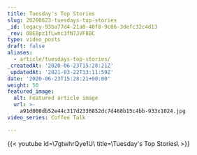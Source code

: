```yaml
---
title: Tuesday's Top Stories
slug: 20200623-tuesdays-top-stories
_id: legacy-93ba77d4-21a0-40f8-9c06-3defc32c4d13
_rev: O8E8pz1fLwnc3fN7JVF8BC
type: video_posts
draft: false
aliases:
  - article/tuesdays-top-stories/
_createdAt: '2020-06-23T15:28:21Z'
_updatedAt: '2021-03-22T13:11:59Z'
date: '2020-06-23T15:28:21+00:00'
weight: 50
featured_image:
  alt: Featured article image
  url: >-
    a91d008db52e44c317d2336852dc7d468b15c4bb-933x1024.jpg
video_series: Coffee Talk

---
```

{{< youtube id=\7gtwhrQye1U\ title=\Tuesday's Top Stories\ >}}